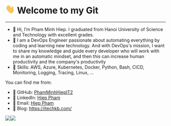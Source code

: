 # <img src="https://raw.githubusercontent.com/ABSphreak/ABSphreak/master/gifs/Hi.gif" width="30px"> Welcome to my Git
---
- 👋 Hi, I’m Pham Minh Hiep. I graduated from Hanoi University of Science and Technology with excellent grades.
- 🌱 I am a DevOps Engineer passionate about automating everything by coding and learning new technology. And with DevOps's mission, I want to share my knowledge and guide every developer who will work with me in an automatic mindset, and then this can increase human productivity and the company's productivity<br>
- 🌱 Skills: AWS, Azure, Kubernetes, Docker, Python, Bash, CICD, Monitoring, Logging, Tracing, Linux, ...

You can find me from:

- 🔗 GitHub: [PhamMinhHiepIT2](https://github.com/PhamMinhHiepIT2)
- 🔗 LinkedIn: [Hiep Pham](https://www.linkedin.com/in/pham-minh-hiep-a73837122/)
- 📧 Email: [Hiep Pham](hieppham.devops@gmail.com)
- 🔗 Blog: https://itechkb.com/

<a href="https://www.adamalston.com/"><img height="137.3px" src="https://github-readme-stats.vercel.app/api?username=PhamMinhHiepIT2&hide_title=true&hide_border=true&show_icons=true&include_all_commits=true&count_private=true&line_height=21&text_color=000&icon_color=000&bg_color=0,ea6161,ffc64d,fffc4d,52fa5a&theme=graywhite" /><!-- wi*quL3fcV --><img height="137.3px" src="https://github-readme-stats.vercel.app/api/top-langs/?username=PhamMinhHiepIT2&hide=html&hide_title=true&hide_border=true&layout=compact&langs_count=7&exclude_repo=comp426&text_color=000&icon_color=fff&bg_color=0,52fa5a,4dfcff,c64dff&theme=graywhite" /></a>
